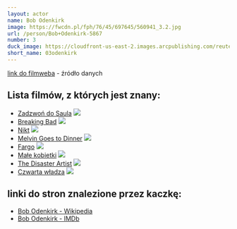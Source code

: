 ```yaml
---
layout: actor
name: Bob Odenkirk
image: https://fwcdn.pl/fph/76/45/697645/560941_3.2.jpg
url: /person/Bob+Odenkirk-5867
number: 3
duck_image: https://cloudfront-us-east-2.images.arcpublishing.com/reuters/TAWAZ6JFPJPFDL3RQZ5RZMZFUI.jpg
short_name: 03odenkirk
---
```

[link do filmweba](https://www.filmweb.pl/person/Bob+Odenkirk-5867) - źródło danych

## Lista filmów, z których jest znany:
- [Zadzwoń do Saula](https://www.filmweb.pl/serial/Zadzwo%C5%84+do+Saula-2015-697645)
![](https://fwcdn.pl/fpo/76/45/697645/8016283_1.7.webp)
- [Breaking Bad](https://www.filmweb.pl/serial/Breaking+Bad-2008-430668)
![](https://fwcdn.pl/fpo/06/68/430668/7730445_2.7.webp)
- [Nikt](https://www.filmweb.pl/film/Nikt-2021-840078)
![](https://fwcdn.pl/fpo/00/78/840078/7963848_2.7.webp)
- [Melvin Goes to Dinner](https://www.filmweb.pl/film/Melvin+Goes+to+Dinner-2003-90209)
![](https://fwcdn.pl/fpo/02/09/90209/7051964_1.7.webp)
- [Fargo](https://www.filmweb.pl/serial/Fargo-2014-688850)
![](https://fwcdn.pl/fpo/88/50/688850/7719658_2.7.webp)
- [Małe kobietki](https://www.filmweb.pl/film/Ma%C5%82e+kobietki-2019-810357)
![](https://fwcdn.pl/fpo/03/57/810357/7911788_2.7.webp)
- [The Disaster Artist](https://www.filmweb.pl/film/The+Disaster+Artist-2017-714538)
![](https://fwcdn.pl/fpo/45/38/714538/7817761_2.7.webp)
- [Czwarta władza](https://www.filmweb.pl/film/Czwarta+w%C5%82adza-2017-794705)
![](https://fwcdn.pl/fpo/47/05/794705/7828024_2.7.webp)


## linki do stron znalezione przez kaczkę:
- [Bob Odenkirk - Wikipedia](https://en.wikipedia.org/wiki/Bob_Odenkirk)
- [Bob Odenkirk - IMDb](https://www.imdb.com/name/nm0644022/)
